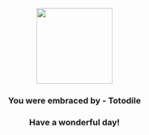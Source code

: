 <p align="center">
    <img src="https://raw.githubusercontent.com/PokeAPI/sprites/master/sprites/pokemon/158.png" width="150" height="150">
</p>
<h3 align="center">You were embraced by - <b>Totodile</b></h3>
<h3 align="center">Have a wonderful day!</h3>
